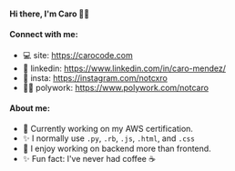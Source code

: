 <!-- ### Heyo, I'm Caro 👋🏼 -->

<div align="left">
   <h4>Hi there, I'm Caro 👋🏼</h4>
  
</div>


#### Connect with me:
- 💻  site: https://carocode.com
- 🤝  linkedin: https://www.linkedin.com/in/caro-mendez/
- 📸  insta: https://instagram.com/notcxro
- 👋🏼  polywork: https://www.polywork.com/notcaro


#### About me:
- 🌱  Currently working on my AWS certification.
- ✨  I normally use `.py`, `.rb`, `.js`, `.html`, and `.css`
- 🚀  I enjoy working on backend more than frontend.
- ✨  Fun fact: I've never had coffee ☕️



